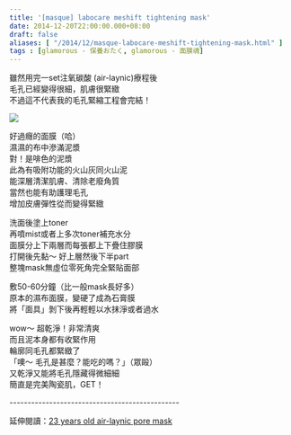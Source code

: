 ```yaml
---
title: '[masque] labocare meshift tightening mask'
date: 2014-12-20T22:00:00.000+08:00
draft: false
aliases: [ "/2014/12/masque-labocare-meshift-tightening-mask.html" ]
tags : [glamorous - 保養おたく, glamorous - 面膜魂]
---
```


雖然用完一set注氧碳酸 (air-laynic)療程後  
毛孔已經變得很細，肌膚很緊緻  
不過這不代表我的毛孔緊縮工程會完結！  

![](/images/labocaretightening.jpg)

好過癮的面膜（哈）  
濕濕的布中滲滿泥漿  
對！是啡色的泥漿  
此為有吸附功能的火山灰同火山泥  
能深層清潔肌膚、清除老廢角質  
當然也能有助護理毛孔  
增加皮膚彈性從而變得緊緻  
  
洗面後塗上toner  
再噴mist或者上多次toner補充水分  
面膜分上下兩層而每張都上下疊住膠膜  
打開後先黏～ 好上層然後下半part  
整塊mask無虛位零死角完全緊貼面部  
  
敷50-60分鐘（比一般mask長好多）  
原本的濕布面膜，變硬了成為石膏膜  
將「面具」剝下後再輕輕以水抹淨或者過水  


wow～ 超乾淨！非常清爽  
而且泥本身都有收緊作用  
輪廓同毛孔都緊緻了  
「噢～ 毛孔是甚麼？能吃的嗎？」（眾毆）  
又乾淨又能將毛孔隱藏得微細細  
簡直是完美陶瓷肌，GET！  
  
\-----------------------------------------------  
  
延伸閱讀：[23 years old air-laynic pore mask](https://hidie.net/twentythreeyearsoldpore/)
